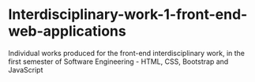 # Interdisciplinary-work-1-front-end-web-applications
Individual works produced for the front-end interdisciplinary work, in the first semester of Software Engineering - HTML, CSS, Bootstrap and JavaScript
